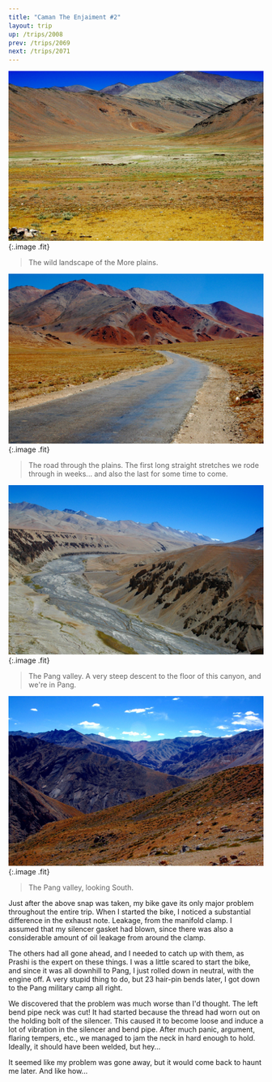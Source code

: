 ```yaml
---
title: "Caman The Enjaiment #2"
layout: trip
up: /trips/2008
prev: /trips/2069
next: /trips/2071
---
```


![DSC_0351.JPG](/images/photos/DSC_0351.JPG 'DSC_0351.JPG'){:.image .fit}

>  The wild landscape of the More plains. 

![DSC_0352.JPG](/images/photos/DSC_0352.JPG 'DSC_0352.JPG'){:.image .fit}

>  The road through the plains. The first long             straight stretches we rode through in weeks... and also the last             for some time to come. 

![DSC_0354.JPG](/images/photos/DSC_0354.JPG 'DSC_0354.JPG'){:.image .fit}

>  The Pang valley. A very steep descent to the             floor of this canyon, and we're in Pang. 

![DSC_0355.JPG](/images/photos/DSC_0355.JPG 'DSC_0355.JPG'){:.image .fit}

>  The Pang valley, looking South. 

Just after the above snap was taken, my bike gave its only             major problem throughout the entire trip. When I started the             bike, I noticed a substantial difference in the exhaust note.             Leakage, from the manifold clamp. I assumed that my silencer             gasket had blown, since there was also a considerable amount of             oil leakage from around the clamp.

The others had all gone ahead, and I needed to catch up with             them, as Prashi is the expert on these things. I was a little             scared to start the bike, and since it was all downhill to Pang,             I just rolled down in neutral, with the engine off. A very             stupid thing to do, but 23 hair-pin bends later, I got down to             the Pang military camp all right.

We discovered that the problem was much worse than I'd             thought. The left bend pipe neck was cut! It had started because             the thread had worn out on the holding bolt of the silencer.             This caused it to become loose and induce a lot of vibration in             the silencer and bend pipe. After much panic, argument, flaring             tempers, etc., we managed to jam the neck in hard enough to             hold. Ideally, it should have been welded, but hey...

It seemed like my problem was gone away, but it would come             back to haunt me later. And like how...


